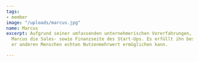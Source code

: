 ```yaml
---
tags:
- member
image: "/uploads/marcus.jpg"
name: Marcus
excerpt: Aufgrund seiner umfassenden unternehmerischen Vorerfahrungen, verantwortet
  Marcus die Sales- sowie Finanzseite des Start-Ups. Es erfüllt ihn besonders, wenn
  er anderen Menschen echten Nutzenmehrwert ermöglichen kann.

---
```

